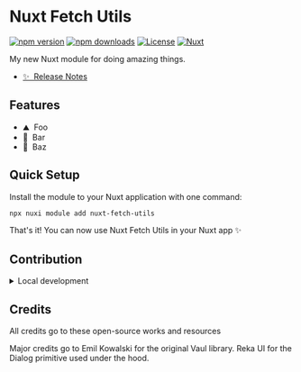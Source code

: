 <!--
Get your module up and running quickly.

Find and replace all on all files (CMD+SHIFT+F):
- Name: Nuxt Fetch Utils
- Package name: nuxt-fetch-utils
- Description: Nuxt Fetch Utils is a module that provides utilities for fetching data in Nuxt applications.
-->

# Nuxt Fetch Utils

[![npm version][npm-version-src]][npm-version-href]
[![npm downloads][npm-downloads-src]][npm-downloads-href]
[![License][license-src]][license-href]
[![Nuxt][nuxt-src]][nuxt-href]

My new Nuxt module for doing amazing things.

- [✨ &nbsp;Release Notes](/CHANGELOG.md)
<!-- - [🏀 Online playground](https://stackblitz.com/github/your-org/nuxt-fetch-utils?file=playground%2Fapp.vue) -->
<!-- - [📖 &nbsp;Documentation](https://example.com) -->

## Features

<!-- Highlight some of the features your module provide here -->
- ⛰ &nbsp;Foo
- 🚠 &nbsp;Bar
- 🌲 &nbsp;Baz

## Quick Setup

Install the module to your Nuxt application with one command:

```bash
npx nuxi module add nuxt-fetch-utils
```

That's it! You can now use Nuxt Fetch Utils in your Nuxt app ✨


## Contribution

<details>
  <summary>Local development</summary>
  
  ```bash
  # Install dependencies
  npm install
  
  # Generate type stubs
  npm run dev:prepare
  
  # Develop with the playground
  npm run dev
  
  # Build the playground
  npm run dev:build
  
  # Run ESLint
  npm run lint
  
  # Run Vitest
  npm run test
  npm run test:watch
  
  # Release new version
  npm run release
  ```

</details>


<!-- Badges -->
[npm-version-src]: https://img.shields.io/npm/v/nuxt-fetch-utils/latest.svg?style=flat&colorA=020420&colorB=00DC82
[npm-version-href]: https://npmjs.com/package/nuxt-fetch-utils

[npm-downloads-src]: https://img.shields.io/npm/dm/nuxt-fetch-utils.svg?style=flat&colorA=020420&colorB=00DC82
[npm-downloads-href]: https://npm.chart.dev/nuxt-fetch-utils

[license-src]: https://img.shields.io/npm/l/nuxt-fetch-utils.svg?style=flat&colorA=020420&colorB=00DC82
[license-href]: https://npmjs.com/package/nuxt-fetch-utils

[nuxt-src]: https://img.shields.io/badge/Nuxt-020420?logo=nuxt.js
[nuxt-href]: https://nuxt.coms

## Credits

All credits go to these open-source works and resources

Major credits go to Emil Kowalski for the original Vaul library.
Reka UI for the Dialog primitive used under the hood.
